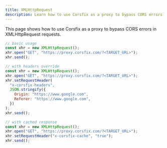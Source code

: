 ```yaml
---
title: XMLHttpRequest
description: Learn how to use Corsfix as a proxy to bypass CORS errors in XMLHttpRequest requests.
---
```


This page shows how to use Corsfix as a proxy to bypass CORS errors in XMLHttpRequest requests.

```javascript
// basic usage
const xhr = new XMLHttpRequest();
xhr.open("GET", "https://proxy.corsfix.com/?<TARGET_URL>");
xhr.send();

// with headers override
const xhr = new XMLHttpRequest();
xhr.open("GET", "https://proxy.corsfix.com/?<TARGET_URL>");
xhr.setRequestHeader(
  "x-corsfix-headers",
  JSON.stringify({
    Origin: "https://www.google.com",
    Referer: "https://www.google.com",
  })
);
xhr.send();

// with cached response
const xhr = new XMLHttpRequest();
xhr.open("GET", "https://proxy.corsfix.com/?<TARGET_URL>");
xhr.setRequestHeader("x-corsfix-cache", "true");
xhr.send();
```
